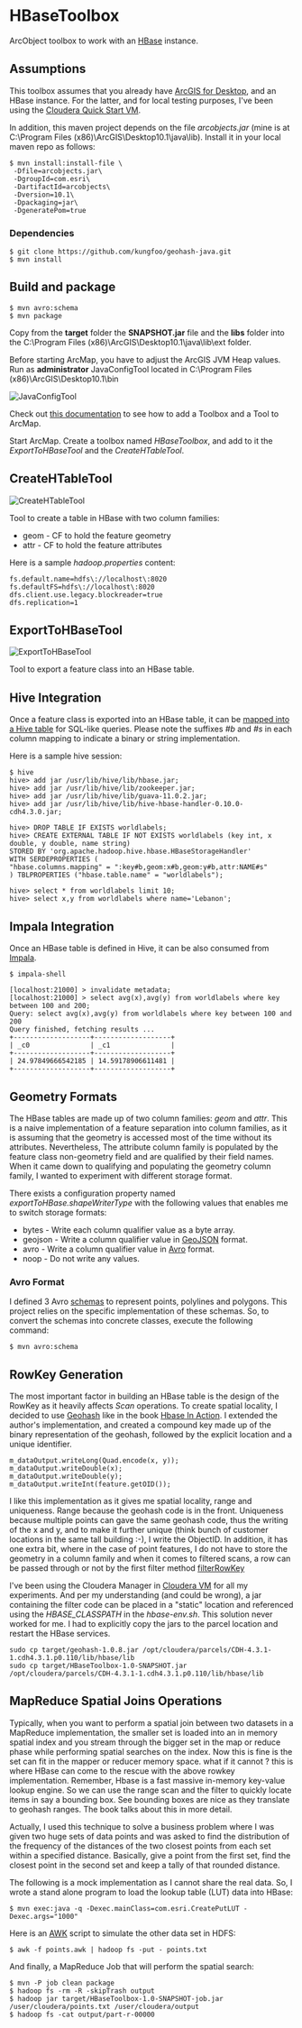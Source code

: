 # HBaseToolbox

ArcObject toolbox to work with an [HBase](http://hbase.apache.org) instance.

## Assumptions

This toolbox assumes that you already have [ArcGIS for Desktop](http://www.esri.com/software/arcgis/arcgis-for-desktop), and an HBase instance.
For the latter, and for local testing purposes, I've been using the [Cloudera Quick Start VM](http://www.cloudera.com/content/support/en/downloads/download-components/download-products.html?productID=F6mO278Rvo).

In addition, this maven project depends on the file *arcobjects.jar* (mine is at C:\Program Files (x86)\ArcGIS\Desktop10.1\java\lib).
Install it in your local maven repo as follows:

    $ mvn install:install-file \
     -Dfile=arcobjects.jar\
     -DgroupId=com.esri\
     -DartifactId=arcobjects\
     -Dversion=10.1\
     -Dpackaging=jar\
     -DgeneratePom=true

### Dependencies

    $ git clone https://github.com/kungfoo/geohash-java.git
    $ mvn install

## Build and package

    $ mvn avro:schema
    $ mvn package

Copy from the **target** folder the **SNAPSHOT.jar** file and the **libs** folder into the C:\Program Files (x86)\ArcGIS\Desktop10.1\java\lib\ext folder.

Before starting ArcMap, you have to adjust the ArcGIS JVM Heap values. Run as **administrator** JavaConfigTool located in C:\Program Files (x86)\ArcGIS\Desktop10.1\bin

![JavaConfigTool](https://dl.dropboxusercontent.com/u/2193160/JavaConfigTool.png)

Check out [this documentation](http://help.arcgis.com/en/arcgisdesktop/10.0/help/index.html#/A_quick_tour_of_managing_tools_and_toolboxes/003q00000001000000/) to see how to add a Toolbox and a Tool to ArcMap.

Start ArcMap. Create a toolbox named *HBaseToolbox*, and add to it the *ExportToHBaseTool* and the *CreateHTableTool*.

## CreateHTableTool

![CreateHTableTool](https://dl.dropboxusercontent.com/u/2193160/CreateHTableTool.png)

Tool to create a table in HBase with two column families:

* geom - CF to hold the feature geometry
* attr - CF to hold the feature attributes

Here is a sample _hadoop.properties_ content:

    fs.default.name=hdfs\://localhost\:8020
    fs.defaultFS=hdfs\://localhost\:8020
    dfs.client.use.legacy.blockreader=true
    dfs.replication=1

## ExportToHBaseTool

![ExportToHBaseTool](https://dl.dropboxusercontent.com/u/2193160/ExportToHBaseTool.png)

Tool to export a feature class into an HBase table.

## Hive Integration

Once a feature class is exported into an HBase table, it can be [mapped into a Hive table](https://cwiki.apache.org/confluence/display/Hive/HBaseIntegration) for SQL-like queries.
Please note the suffixes _#b_ and _#s_ in each column mapping to indicate a binary or string implementation.

Here is a sample hive session:

    $ hive
    hive> add jar /usr/lib/hive/lib/hbase.jar;
    hive> add jar /usr/lib/hive/lib/zookeeper.jar;
    hive> add jar /usr/lib/hive/lib/guava-11.0.2.jar;
    hive> add jar /usr/lib/hive/lib/hive-hbase-handler-0.10.0-cdh4.3.0.jar;

    hive> DROP TABLE IF EXISTS worldlabels;
    hive> CREATE EXTERNAL TABLE IF NOT EXISTS worldlabels (key int, x double, y double, name string)
    STORED BY 'org.apache.hadoop.hive.hbase.HBaseStorageHandler'
    WITH SERDEPROPERTIES (
    "hbase.columns.mapping" = ":key#b,geom:x#b,geom:y#b,attr:NAME#s"
    ) TBLPROPERTIES ("hbase.table.name" = "worldlabels");

    hive> select * from worldlabels limit 10;
    hive> select x,y from worldlabels where name='Lebanon';

## Impala Integration

Once an HBase table is defined in Hive, it can be also consumed from [Impala](http://www.cloudera.com/content/cloudera-content/cloudera-docs/Impala/latest/Installing-and-Using-Impala/ciiu_impala_hbase.html).

    $ impala-shell

    [localhost:21000] > invalidate metadata;
    [localhost:21000] > select avg(x),avg(y) from worldlabels where key between 100 and 200;
    Query: select avg(x),avg(y) from worldlabels where key between 100 and 200
    Query finished, fetching results ...
    +-------------------+-------------------+
    | _c0               | _c1               |
    +-------------------+-------------------+
    | 24.97849666542185 | 14.59178906611481 |
    +-------------------+-------------------+

## Geometry Formats

The HBase tables are made up of two column families: _geom_ and _attr_.
This is a naive implementation of a feature separation into column families, as it is assuming that the geometry is accessed most of the time without its attributes.
Nevertheless, The attribute column family is populated by the feature class non-geometry field and are qualified by their field names.
When it came down to qualifying and populating the geometry column family, I wanted to experiment with different storage format.

There exists a configuration property named _exportToHBase.shapeWriterType_ with the following values that enables me to switch storage formats:

* bytes - Write each column qualifier value as a byte array.
* geojson - Write a column qualifier value in [GeoJSON](http://www.geojson.org/geojson-spec.html) format.
* avro - Write a column qualifier value in [Avro](http://avro.apache.org/docs/current/) format.
* noop - Do not write any values.

### Avro Format

I defined 3 Avro [schemas](http://avro.apache.org/docs/current/spec.html) to represent points, polylines and polygons.
This project relies on the specific implementation of these schemas.
So, to convert the schemas into concrete classes, execute the following command:

    $ mvn avro:schema

## RowKey Generation

The most important factor in building an HBase table is the design of the RowKey as it heavily affects _Scan_ operations.
To create spatial locality, I decided to use [Geohash](http://en.wikipedia.org/wiki/Geohash) like in the book [Hbase In Action](http://www.manning.com/dimidukkhurana/).
I extended the author's implementation, and created a compound key made up of the binary representation of the geohash, followed by the explicit location and a unique identifier.

    m_dataOutput.writeLong(Quad.encode(x, y));
    m_dataOutput.writeDouble(x);
    m_dataOutput.writeDouble(y);
    m_dataOutput.writeInt(feature.getOID());

I like this implementation as it gives me spatial locality, range and uniqueness.
Range because the geohash code is in the front. Uniqueness because multiple points can gave the same geohash code, thus
the writing of the x and y, and to make it further unique (think bunch of customer locations in the same tall building :-), I write the ObjectID.
In addition, it has one extra bit, where in the case of point features, I do not have to store the geometry in a column family and when it comes to filtered scans, a row can be passed
through or not by the first filter method [filterRowKey](http://my.safaribooksonline.com/book/databases/database-design/9781449314682/filters/id4460220#X2ludGVybmFsX0h0bWxWaWV3P3htbGlkPTk3ODE0NDkzMTQ2ODIlMkZpZDMyOTQwNzgmcXVlcnk9)

I've been using the Cloudera Manager in [Cloudera VM](http://www.cloudera.com/content/support/en/downloads/download-components/download-products.html?productID=F6mO278Rvo) for all my experiments.
And per my understanding (and could be wrong), a jar containing the filter code can be placed in a "static" location and referenced using the *HBASE_CLASSPATH* in the *hbase-env.sh*.
This solution never worked for me. I had to explicitly copy the jars to the parcel location and restart the HBase services.

    sudo cp target/geohash-1.0.8.jar /opt/cloudera/parcels/CDH-4.3.1-1.cdh4.3.1.p0.110/lib/hbase/lib
    sudo cp target/HBaseToolbox-1.0-SNAPSHOT.jar /opt/cloudera/parcels/CDH-4.3.1-1.cdh4.3.1.p0.110/lib/hbase/lib

## MapReduce Spatial Joins Operations

Typically, when you want to perform a spatial join between two datasets in a MapReduce implementation, the smaller set is
loaded into an in memory spatial index and you stream through the bigger set in the map or reduce phase while performing
spatial searches on the index. Now this is fine is the set can fit in the mapper or reducer memory space. what if it cannot ?
this is where HBase can come to the rescue with the above rowkey implementation. Remember, Hbase is a fast massive in-memory
key-value lookup engine. So we can use the range scan and the filter to quickly locate items in say a bounding box.
See bounding boxes are nice as they translate to geohash ranges.  The book talks about this in more detail.

Actually, I used this technique to solve a business problem where I was given two huge sets of data points and was asked
to find the distribution of the frequency of the distances of the two closest points from each set within a specified distance.
Basically, give a point from the first set, find the closest point in the second set and keep a tally of that rounded distance.

The following is a mock implementation as I cannot share the real data.
So, I wrote a stand alone program to load the lookup table (LUT) data into HBase:

    $ mvn exec:java -q -Dexec.mainClass=com.esri.CreatePutLUT -Dexec.args="1000"

Here is an [AWK](http://en.wikipedia.org/wiki/AWK) script to simulate the other data set in HDFS:

    $ awk -f points.awk | hadoop fs -put - points.txt

And finally, a MapReduce Job that will perform the spatial search:

    $ mvn -P job clean package
    $ hadoop fs -rm -R -skipTrash output
    $ hadoop jar target/HBaseToolbox-1.0-SNAPSHOT-job.jar /user/cloudera/points.txt /user/cloudera/output
    $ hadoop fs -cat output/part-r-00000
